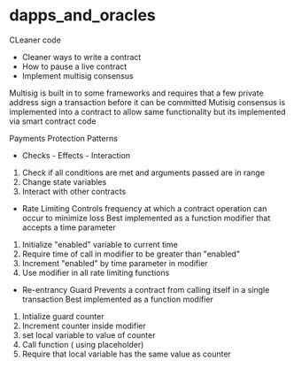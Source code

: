 # dapps_and_oracles
CLeaner code 


- Cleaner ways to write a contract 
- How to pause a live contract
- Implement multisig consensus



Multisig is built in to some frameworks and requires that a few private address sign a transaction before it can be committed
Mutisig consensus is implemented into a contract to allow same functionality but its implemented via smart contract code


Payments Protection Patterns

-  Checks - Effects - Interaction
1) Check if all conditions are met and arguments passed are in range
2) Change state variables
3) Interact with other contracts





-  Rate Limiting
 Controls frequency at which a contract operation can occur to minimize loss
 Best implemented as a function modifier that accepts a time parameter

1) Initialize "enabled" variable to current time
2) Require time of call in modifier to be greater than "enabled"
3) Increment "enabled" by time parameter in modifier
4) Use modifier in all rate limiting functions

-  Re-entrancy Guard
Prevents a contract from calling itself in a single transaction
Best implemented as a  function modifier

1) Intialize guard counter
2) Increment counter inside modifier
3) set local variable to value of counter
4) Call function ( using placeholder)
5) Require that local variable has the same value as counter





